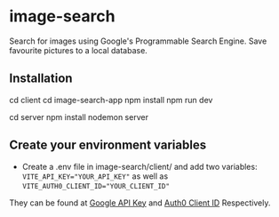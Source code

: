 # image-search

Search for images using Google's Programmable Search Engine.
Save favourite pictures to a local database.

## Installation

cd client
cd image-search-app
npm install
npm run dev


cd server
npm install
nodemon server

## Create your environment variables
 
- Create a .env file in image-search/client/ and add two variables: `VITE_API_KEY="YOUR_API_KEY"` as well as `VITE_AUTH0_CLIENT_ID="YOUR_CLIENT_ID"`
 
They can be found at [Google API Key](https://developers.google.com/custom-search/v1/overview) and [Auth0 Client ID](https://auth0.com/) Respectively.